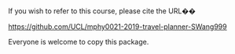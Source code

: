 If you wish to refer to this course, please cite the URL��

https://github.com/UCL/mphy0021-2019-travel-planner-SWang999

Everyone is welcome to copy this package.
